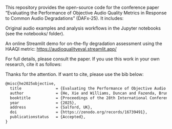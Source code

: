 This repository provides the open-source code for the conference paper “Evaluating the Performance of Objective Audio Quality Metrics in Response to Common Audio Degradations” (DAFx-25). It includes:

Original audio examples and analysis workflows in the Jupyter notebooks (see the notebooks/ folder).

An online Streamlit demo for on-the-fly degradation assessment using the HAAQI metric: https://audioqualityeval.streamlit.app/

For full details, please consult the paper. If you use this work in your own research, cite it as follows:

Thanks for the attention. If want to cite, please use the bib below:

``` LATEX
@misc{he2025objective,
  title               = {Evaluating the Performance of Objective Audio Quality Metrics in Response to Common Audio Degradations},
  author              = {He, Xie and Williams, Duncan and Fazenda, Bruno},
  booktitle           = {Proceedings of the 28th International Conference on Digital Audio Effects (DAFx-25)},
  year                = {2025},
  address             = {Salford, UK},
  doi                 = {https://zenodo.org/records/16739491},
  publicationstatus   = {Accepted},
}
